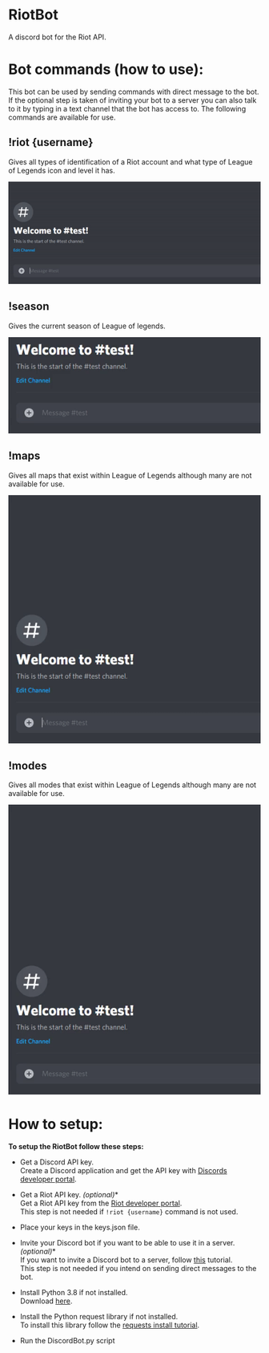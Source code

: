 # RiotBot
 A discord bot for the Riot API.
 
 # Bot commands (how to use):
This bot can be used by sending commands with direct message to the bot.
If the optional step is taken of inviting your bot to a server you can also talk to it by typing in a text channel that the bot has access to.
The following commands are available for use.

## !riot {username}
Gives all types of identification of a Riot account and what type of League of Legends icon and level it has.

![gif](readme_assets/riot.gif)

## !season
Gives the current season of League of legends.

![gif](readme_assets/season.gif)

## !maps
Gives all maps that exist within League of Legends although many are not available for use.

![gif](readme_assets/maps.gif)

## !modes
Gives all modes that exist within League of Legends although many are not available for use.

![gif](readme_assets/modes.gif)
 
# How to setup:
**To setup the RiotBot follow these steps:**

- Get a Discord API key.  
    Create a Discord application and get the API key with [Discords developer portal](https://discord.com/developers/applications). 

- Get a Riot API key. *(optional)**   
    Get a Riot API key from the [Riot developer portal](https://developer.riotgames.com/).  
    This step is not needed if ```!riot {username}``` command is not used.

- Place your keys in the keys.json file.

- Invite your Discord bot if you want to be able to use it in a server. *(optional)**  
    If you want to invite a Discord bot to a server, follow [this](https://discordpy.readthedocs.io/en/latest/discord.html#inviting-your-bot) tutorial.  
    This step is not needed if you intend on sending direct messages to the bot.

- Install Python 3.8 if not installed.  
    Download [here](https://www.python.org/downloads/).

- Install the Python request library if not installed.  
    To install this library follow the [requests install tutorial](https://requests.readthedocs.io/en/latest/user/install/#install).

- Run the DiscordBot.py script



    
